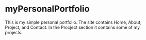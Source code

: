 # myPersonalPortfolio
This is my simple personal portfolio. The site contains Home, About, Project, and Contact.
In the Procject section it contains some of my projects.
